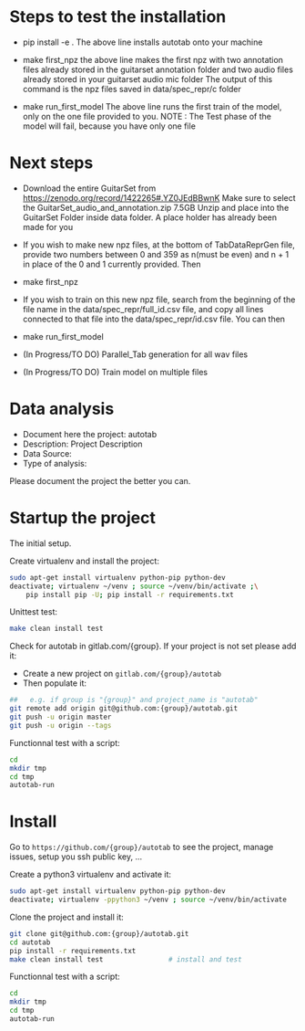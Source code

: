 # Steps to test the installation

- pip install -e .
  The above line installs autotab onto your machine

- make first_npz
  the above line makes the first npz with two annotation files already stored in the guitarset annotation folder and two audio files already stored in your guitarset audio mic folder
  The output of this command is the npz files saved in data/spec_repr/c folder

- make run_first_model
  The above line runs the first train of the model, only on the one file provided to you. NOTE : The Test phase of the model will fail, because you have only one file

# Next steps

- Download the entire GuitarSet from
  https://zenodo.org/record/1422265#.YZ0JEdBBwnK
  Make sure to select the GuitarSet_audio_and_annotation.zip 7.5GB
  Unzip and place into the GuitarSet Folder inside data folder. A place holder has already been made for you

- If you wish to make new npz files, at the bottom of TabDataReprGen file, provide two numbers between 0 and 359 as n(must be even) and n + 1 in place of the 0 and 1 currently provided. Then
- make first_npz

- If you wish to train on this new npz file, search from the beginning of the file name in the data/spec_repr/full_id.csv file, and copy all lines connected to that file into the data/spec_repr/id.csv file. You can then
- make run_first_model

- (In Progress/TO DO) Parallel_Tab generation for all wav files
- (In Progress/TO DO) Train model on multiple files

# Data analysis

- Document here the project: autotab
- Description: Project Description
- Data Source:
- Type of analysis:

Please document the project the better you can.

# Startup the project

The initial setup.

Create virtualenv and install the project:

```bash
sudo apt-get install virtualenv python-pip python-dev
deactivate; virtualenv ~/venv ; source ~/venv/bin/activate ;\
    pip install pip -U; pip install -r requirements.txt
```

Unittest test:

```bash
make clean install test
```

Check for autotab in gitlab.com/{group}.
If your project is not set please add it:

- Create a new project on `gitlab.com/{group}/autotab`
- Then populate it:

```bash
##   e.g. if group is "{group}" and project_name is "autotab"
git remote add origin git@github.com:{group}/autotab.git
git push -u origin master
git push -u origin --tags
```

Functionnal test with a script:

```bash
cd
mkdir tmp
cd tmp
autotab-run
```

# Install

Go to `https://github.com/{group}/autotab` to see the project, manage issues,
setup you ssh public key, ...

Create a python3 virtualenv and activate it:

```bash
sudo apt-get install virtualenv python-pip python-dev
deactivate; virtualenv -ppython3 ~/venv ; source ~/venv/bin/activate
```

Clone the project and install it:

```bash
git clone git@github.com:{group}/autotab.git
cd autotab
pip install -r requirements.txt
make clean install test                # install and test
```

Functionnal test with a script:

```bash
cd
mkdir tmp
cd tmp
autotab-run
```
